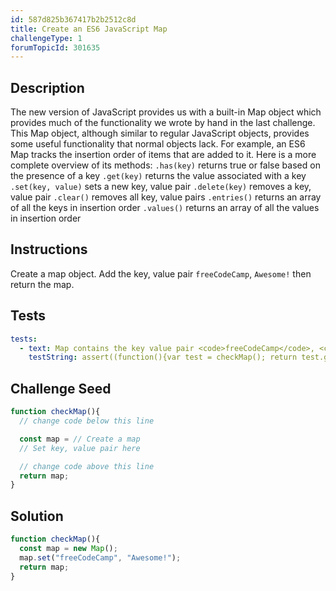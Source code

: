 ```yaml
---
id: 587d825b367417b2b2512c8d
title: Create an ES6 JavaScript Map
challengeType: 1
forumTopicId: 301635
---
```


## Description
<section id='description'>

The new version of JavaScript provides us with a built-in Map object which provides much of the functionality we wrote by hand in the last challenge. This Map object, although similar to regular JavaScript objects, provides some useful functionality that normal objects lack. For example, an ES6 Map tracks the insertion order of items that are added to it. Here is a more complete overview of its methods:
<code>.has(key)</code> returns true or false based on the presence of a key
<code>.get(key)</code> returns the value associated with a key
<code>.set(key, value)</code> sets a new key, value pair
<code>.delete(key)</code> removes a key, value pair
<code>.clear()</code> removes all key, value pairs
<code>.entries()</code> returns an array of all the keys in insertion order
<code>.values()</code> returns an array of all the values in insertion order
</section>

## Instructions
<section id='instructions'>
Create a map object.
Add the key, value pair <code>freeCodeCamp</code>, <code>Awesome!</code> then return the map.
</section>

## Tests
<section id='tests'>

```yml
tests:
  - text: Map contains the key value pair <code>freeCodeCamp</code>, <code>Awesome!</code>.
    testString: assert((function(){var test = checkMap(); return test.get('freeCodeCamp') === 'Awesome!';})());
```

</section>

## Challenge Seed
<section id='challengeSeed'>

<div id='js-seed'>

```js
function checkMap(){
  // change code below this line

  const map = // Create a map
  // Set key, value pair here

  // change code above this line
  return map;
}
```

</div>
</section>

## Solution
<section id='solution'>

```js
function checkMap(){
  const map = new Map();
  map.set("freeCodeCamp", "Awesome!");
  return map;
}
```

</section>
